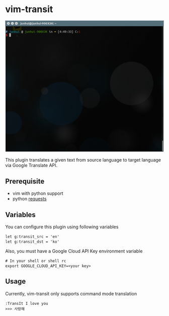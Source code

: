 # vim-transit

![demo](demo.gif)

This plugin translates a given text from source language to target language via Google Translate API.

## Prerequisite

* vim with python support
* python [requests](http://docs.python-requests.org/en/master/)

## Variables

You can configure this plugin using following variables

```
let g:transit_src = 'en'
let g:transit_dst = 'ko'
```

Also, you must have a Google Cloud API Key environment variable

```
# In your shell or shell rc
export GOOGLE_CLOUD_API_KEY=<your key>
```

## Usage

Currently, vim-transit only supports command mode translation
```
:TransIt I love you
>>> 사랑해
```
